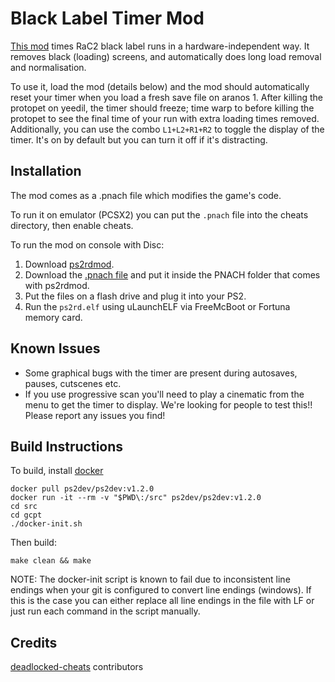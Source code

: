 # Black Label Timer Mod
[This mod](<https://github.com/MichaelRelaxen/gcpt>) times RaC2 black label runs in a hardware-independent way. It removes black (loading) screens, and automatically does long load removal and normalisation. 

To use it, load the mod (details below) and the mod should automatically reset your timer when you load a fresh save file on aranos 1. After killing the protopet on yeedil, the timer should freeze; time warp to before killing the protopet to see the final time of your run with extra loading times removed. 
Additionally, you can use the combo `L1+L2+R1+R2` to toggle the display of the timer. It's on by default but you can turn it off if it's distracting. 

## Installation
The mod comes as a .pnach file which modifies the game's code. 

To run it on emulator (PCSX2) you can put the `.pnach` file into the cheats directory, then enable cheats.

To run the mod on console with Disc:
1. Download [ps2rdmod](https://www.psx-place.com/threads/ps2rdmod-by-pelvicthrustman.19168/).
2. Download the [.pnach file](https://github.com/MichaelRelaxen/gcpt/releases/latest/download/38996035.pnach) and put it inside the PNACH folder that comes with ps2rdmod.
3. Put the files on a flash drive and plug it into your PS2.
4. Run the `ps2rd.elf` using uLaunchELF via FreeMcBoot or Fortuna memory card.

## Known Issues
- Some graphical bugs with the timer are present during autosaves, pauses, cutscenes etc.
- If you use progressive scan you'll need to play a cinematic from the menu to get the timer to display.
We're looking for people to test this!! Please report any issues you find!

## Build Instructions
To build, install [docker](https://docker.com/)
```
docker pull ps2dev/ps2dev:v1.2.0
docker run -it --rm -v "$PWD\:/src" ps2dev/ps2dev:v1.2.0
cd src
cd gcpt
./docker-init.sh
```

Then build:
```
make clean && make
```

NOTE: The docker-init script is known to fail due to inconsistent line endings when your git is configured to convert line endings (windows). If this is the case you can either replace all line endings in the file with LF or just run each command in the script manually.


## Credits
[deadlocked-cheats](https://github.com/Dnawrkshp/deadlocked-cheats) contributors
